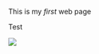 <!DOCTYPE html>
<html>
<head>
    <title>My First Web Page</title>
</head>
<body>
    <p>This is my <em>first</em> web page<br></p>
    <p>Test</p>
    <img src="[ima](https://github.com/Max-q6258096/pictures.git)"> 
</body>
</html>
